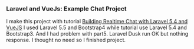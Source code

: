 ### Laravel and VueJs: Example Chat Project
I make this project with tutorial <a href="https://www.youtube.com/watch?v=rL-dJcxC8X8&index=1&list=PLXsbBbd36_uVjOFH_P25__XAyGsohXWlv">Building Realtime Chat with Laravel 5.4 and VueJS</a>
I used Laravel 5.5 and Bootstrap4 while tutorial use Laravel 5.4 and Bootstrap3. And I had problem with part5. Laravel Dusk run OK but nothing response. I thought no need so I finished project.